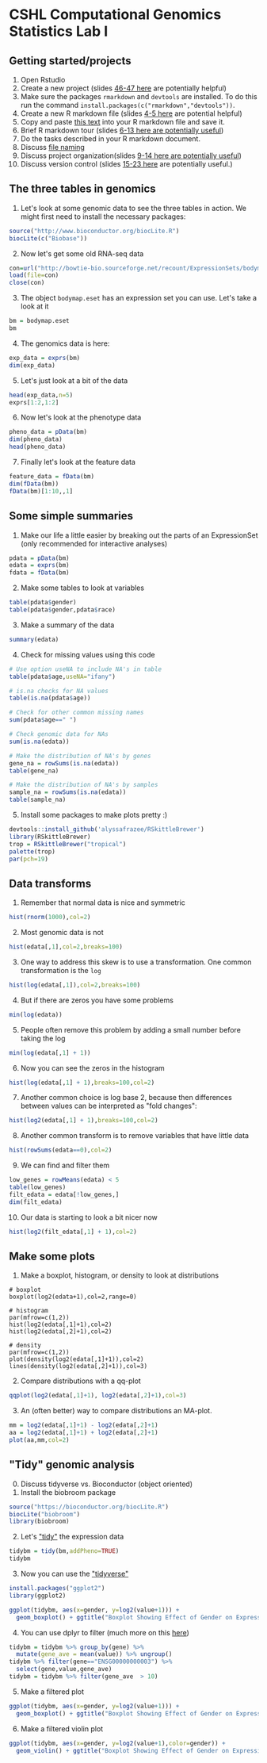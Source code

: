 # CSHL Computational Genomics Statistics Lab I

## Getting started/projects

1. Open Rstudio
2. Create a new project (slides [46-47 here](http://jtleek.com/advdatasci/slides/03-rmarkdown-and-github.html#46) are potentially helpful)
3. Make sure the packages `rmarkdown` and `devtools` are installed. To do this run the command `install.packages(c("rmarkdown","devtools"))`. 
3. Create a new R markdown file (slides [4-5 here](http://jtleek.com/advdatasci/slides/03-rmarkdown-and-github.html#4) are potential helpful)
5. Copy and paste [this text](https://raw.githubusercontent.com/SISBID/Module1/gh-pages/labs/rmarkdown-lab.Rmd) into your R markdown file and save it. 
6. Brief R markdown tour (slides [6-13 here are potentially useful](http://jtleek.com/advdatasci/slides/03-rmarkdown-and-github.html#6))
7. Do the tasks described in your R markdown document.
8. Discuss [file naming](http://jtleek.com/advdatasci/slides/02-organizing-version-control-slides.html#25)
9. Discuss project organization(slides [9-14 here are potentially useful](http://jtleek.com/advdatasci/slides/02-organizing-version-control-slides.html#9))
10. Discuss version control (slides [15-23 here](http://jtleek.com/advdatasci/slides/02-organizing-version-control-slides.html#15) are potentially useful.)

## The three tables in genomics

1. Let's look at some genomic data to see the three tables in action. We might first need to install the necessary packages: 
```r
source("http://www.bioconductor.org/biocLite.R")
biocLite(c("Biobase"))
``` 
2. Now let's get some old RNA-seq data
```r
con=url("http://bowtie-bio.sourceforge.net/recount/ExpressionSets/bodymap_eset.RData")
load(file=con)
close(con)
``` 
3. The object `bodymap.eset` has an expression set you can use. Let's take a look at it
```r
bm = bodymap.eset
bm
``` 
4. The genomics data is here: 
```r
exp_data = exprs(bm)
dim(exp_data)
```
5. Let's just look at a bit of the data
```r
head(exp_data,n=5)
exprs[1:2,1:2]

```
6. Now let's look at the phenotype data
```r 
pheno_data = pData(bm)
dim(pheno_data)
head(pheno_data)
```
7. Finally let's look at the feature data
```r
feature_data = fData(bm)
dim(fData(bm))
fData(bm)[1:10,,1]
``` 

## Some simple summaries

1. Make our life a little easier by breaking out the parts of an ExpressionSet (only recommended for interactive analyses)
```r
pdata = pData(bm)
edata = exprs(bm)
fdata = fData(bm)
```
2. Make some tables to look at variables
```r 
table(pdata$gender)
table(pdata$gender,pdata$race)
```
3. Make a summary of the data
```r
summary(edata)
```
4. Check for missing values using this code
```r
# Use option useNA to include NA's in table
table(pdata$age,useNA="ifany")

# is.na checks for NA values
table(is.na(pdata$age))

# Check for other common missing names
sum(pdata$age==" ")

# Check genomic data for NAs
sum(is.na(edata))

# Make the distribution of NA's by genes
gene_na = rowSums(is.na(edata))
table(gene_na)

# Make the distribution of NA's by samples
sample_na = rowSums(is.na(edata))
table(sample_na)
```
5. Install some packages to make plots pretty :)
```r
devtools::install_github('alyssafrazee/RSkittleBrewer')
library(RSkittleBrewer)
trop = RSkittleBrewer("tropical")
palette(trop)
par(pch=19)
```

## Data transforms

1. Remember that normal data is nice and symmetric
```r
hist(rnorm(1000),col=2)
```
2. Most genomic data is not
```r
hist(edata[,1],col=2,breaks=100)
```
3. One way to address this skew is to use a transformation. One common transformation is the `log`
```r
hist(log(edata[,1]),col=2,breaks=100)
```
4. But if there are zeros you have some problems
```r
min(log(edata))
```
5. People often remove this problem by adding a small number before taking the log
```r
min(log(edata[,1] + 1))
```
6. Now you can see the zeros in the histogram
```r
hist(log(edata[,1] + 1),breaks=100,col=2)
```
7. Another common choice is log base 2, because then differences between values can be interpreted as "fold changes":
```r
hist(log2(edata[,1] + 1),breaks=100,col=2)
```
8. Another common transform is to remove variables that have little data
```r
hist(rowSums(edata==0),col=2)
```
9. We can find and filter them
```r
low_genes = rowMeans(edata) < 5
table(low_genes)
filt_edata = edata[!low_genes,]
dim(filt_edata)
```
10. Our data is starting to look a bit nicer now
```r
hist(log2(filt_edata[,1] + 1),col=2)
```


## Make some plots


1. Make a boxplot, histogram, or density to look at distributions
```
# boxplot
boxplot(log2(edata+1),col=2,range=0)

# histogram
par(mfrow=c(1,2))
hist(log2(edata[,1]+1),col=2)
hist(log2(edata[,2]+1),col=2)

# density 
par(mfrow=c(1,2))
plot(density(log2(edata[,1]+1)),col=2)
lines(density(log2(edata[,2]+1)),col=3)
```
2. Compare distributions with a qq-plot
```r
qqplot(log2(edata[,1]+1), log2(edata[,2]+1),col=3)
```
3. An (often better) way to compare distributions an MA-plot. 
```r
mm = log2(edata[,1]+1) - log2(edata[,2]+1)
aa = log2(edata[,1]+1) + log2(edata[,2]+1)
plot(aa,mm,col=2)
```

## "Tidy" genomic analysis
0. Discuss tidyverse vs. Bioconductor (object oriented)
1. Install the biobroom package
```r
source("https://bioconductor.org/biocLite.R")
biocLite("biobroom")
library(biobroom)
```
2. Let's ["tidy"](https://en.wikipedia.org/wiki/Tidy_data) the expression data
```r
tidybm = tidy(bm,addPheno=TRUE)
tidybm
```
3. Now you can use the ["tidyverse"](https://www.tidyverse.org/)
```r
install.packages("ggplot2")
library(ggplot2)

ggplot(tidybm, aes(x=gender, y=log2(value+1))) +
  geom_boxplot() + ggtitle("Boxplot Showing Effect of Gender on Expression") + theme_bw()
```
4. You can use dplyr to filter (much more on this [here](https://docs.google.com/presentation/d/15meI7W3MeF0afEV5ggdqXfwOIlwy5tcFYTJM-VUGHTs/edit?usp=sharing))
```r
tidybm = tidybm %>% group_by(gene) %>%
  mutate(gene_ave = mean(value)) %>% ungroup()
tidybm %>% filter(gene=="ENSG00000000003") %>%
  select(gene,value,gene_ave)
tidybm = tidybm %>% filter(gene_ave  > 10)
```
5. Make a filtered plot
```r
ggplot(tidybm, aes(x=gender, y=log2(value+1))) +
  geom_boxplot() + ggtitle("Boxplot Showing Effect of Gender on Expression") + theme_bw()
```
6. Make a filtered violin plot
```r
ggplot(tidybm, aes(x=gender, y=log2(value+1),color=gender)) +
  geom_violin() + ggtitle("Boxplot Showing Effect of Gender on Expression") + theme_bw()
```